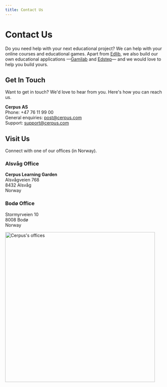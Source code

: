 ```yaml
---
title: Contact Us
---
```


# Contact Us

Do you need help with your next educational project? We can help with your online courses and educational games. Apart from [Edlib](https://github.com/cerpus/Edlib), we also build our own educational applications &mdash;[Gamilab](https://gamilab.com/) and [Edstep](https://edstep.com/)&mdash; and we would love to help you build yours.

## Get In Touch

Want to get in touch? We'd love to hear from you. Here's how you can reach us.

**Cerpus AS**<br/>
Phone: +47 76 11 99 00<br/>
General enquiries: <post@cerpus.com><br/>
Support: <support@cerpus.com><br/>

## Visit Us

Connect with one of our offices (in Norway).

### Alsvåg Office

**Cerpus Learning Garden**<br/>
Alsvågveien 768<br/>
8432 Alsvåg<br/>
Norway<br/>

### Bodø Office

Stormyrveien 10<br/>
8008 Bodø<br/>
Norway<br/>

<div class="text--center">
    <img alt="Cerpus's offices" width="480" src="/img/cerpus-offices.png" />
</div>